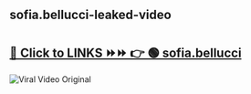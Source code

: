 
 ## sofia.bellucci-leaked-video 

# <h2><a href="https://clipsfans.com/sofia.bellucci&ref=git">🔗 Click to LINKS ⏩⏩ 👉 🟢 sofia.bellucci </a></h2>

<a href="https://clipsfans.com/sofia.bellucci&ref=git" rel="nofollow" data-target="animated-image.originalLink"><img src="https://i.ibb.co.com/xMMVF88/686577567.gif" alt="Viral Video Original" style="max-width: 100%; display: inline-block;" data-target="animated-image.originalImage"></a>
